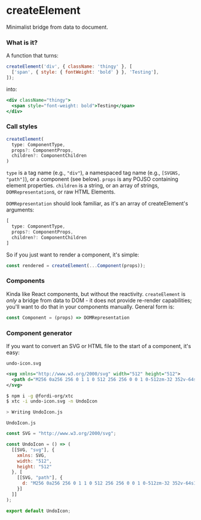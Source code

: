 # createElement

Minimalist bridge from data to document.

### What is it?

A function that turns:

```javascript
createElement('div', { className: 'thingy' }, [
  ['span', { style: { fontWeight: 'bold' } }, 'Testing'],
]);
```

into:

```jsx
<div className="thingy">
  <span style="font-weight: bold">Testing</span>
</div>
```

### Call styles

```javascript
createElement(
  type: ComponentType,
  props?: ComponentProps,
  children?: ComponentChildren
)
```

`type` is a tag name (e.g., `"div"`), a namespaced tag name (e.g., `[SVGNS, "path"]`), or a component (see below).  `props` is any POJSO containing element properties.  `children` is a string, or an array of strings, `DOMRepresentation`s, or raw HTML Elements.

`DOMRepresentation` should look familiar, as it's an array of createElement's arguments:

```javascript
[
  type: ComponentType,
  props?: ComponentProps,
  children?: ComponentChildren
]
```

So if you just want to render a component, it's simple:

```javascript
const rendered = createElement(...Component(props));
```

### Components

Kinda like React components, but without the reactivity.  `createElement` is _only_ a bridge from data to DOM - it does not provide re-render capabilities; you'll want to do that in your components manually.  General form is:

```javascript
const Component = (props) => DOMRepresentation
```

### Component generator

If you want to convert an SVG or HTML file to the start of a component, it's easy:

`undo-icon.svg`

```svg
<svg xmlns="http://www.w3.org/2000/svg" width="512" height="512">
  <path d="M256 0a256 256 0 1 1 0 512 256 256 0 0 1 0-512zm-32 352v-64s128-32 192 64c0-106-86-192-192-192V96L96 224l128 128z"/>
</svg>
```

```bash
$ npm i -g @fordi-org/xtc
$ xtc -i undo-icon.svg -n UndoIcon

> Writing UndoIcon.js
```

`UndoIcon.js`

```javascript
const SVG = "http://www.w3.org/2000/svg";

const UndoIcon = () => (
  [[SVG, "svg"], {
    xmlns: SVG,
    width: "512",
    height: "512"
  }, [
    [[SVG, "path"], {
      d: "M256 0a256 256 0 1 1 0 512 256 256 0 0 1 0-512zm-32 352v-64s128-32 192 64c0-106-86-192-192-192V96L96 224l128 128z"
    }]
  ]]
);

export default UndoIcon;
```
